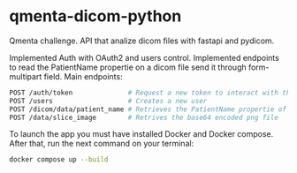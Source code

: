 # qmenta-dicom-python
Qmenta challenge. API that analize dicom files with fastapi and pydicom.

Implemented Auth with OAuth2 and users control.
Implemented endpoints to read the PatientName propertie on a dicom file send it through form-multipart field.
Main endpoints:
```sh
POST /auth/token              # Request a new token to interact with the api
POST /users                   # Creates a new user
POST /dicom/data/patient_name # Retrieves the PatientName propertie of the dicom attached file
POST /data/slice_image        # Retrives the base64 encoded png file
```

To launch the app you must have installed Docker and Docker compose. After that, run the next command on your terminal:

```sh
docker compose up --build
```
